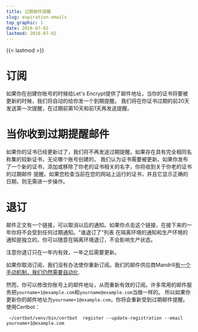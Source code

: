 ```yaml
---
title: 过期邮件提醒
slug: expiration-emails
top_graphic: 1
date: 2016-07-02
lastmod: 2016-07-02
---
```


{{< lastmod >}}

# 订阅

如果你在创建你账号的时候给Let's Encrypt提供了邮件地址，当你的证书将要被更新的时候，我们将自动的给你发一个到期提醒。
我们将在你证书过期的前20天发送第一次提醒，在过期前第10天和前1天再发送提醒。

# 当你收到过期提醒邮件

如果你的证书已经更新过了，我们将不再发送过期提醒。如果存在具有完全相同名称集的较新证书，无论哪个账号创建的，
我们认为证书需要被更新。如果你发布了一个新的证书，添加或移除了你老的证书相关的名字，你将收到关于你老的证书的过期邮件
提醒。如果您检查当前在您的网站上运行的证书，并且它显示正确的日期，则无需进一步操作。

# 退订

邮件正文有一个链接，可以取消以后的通知。如果你点击这个链接，在接下来的一年你将不会受到任何过期通知。"谁退订了"列表
在隔离环境的通知和生产环境的通知是独立的，你可以随意在隔离环境退订，不会影响生产状态。

注意你退订只在一年内有效，一年之后需要更新。

如果你取消订阅，我们没有办法使你重新订阅。我们的邮件供应商Mandrill[有一个手动机制，我们仍然需要自动化](https://mandrill.zendesk.com/hc/en-us/articles/205582947-About-Unsubscribes).

然而，你可以修改你账号上的邮件地址，从而重新有效的订阅。许多常用的邮件服务把`yourname+1@example.com`和`yourname@example.com`当做一样的。
所以如果你更新你的邮件地址为`yourname+1@example.com`，你将会重新受到过期邮件提醒。使用Certbot：

` ~/certbot/venv/bin/certbot  register --update-registration --email yourname+1@example.com`
